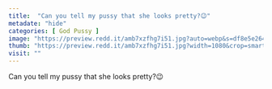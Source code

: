 ```yaml
---
title:  "Can you tell my pussy that she looks pretty?😉"
metadate: "hide"
categories: [ God Pussy ]
image: "https://preview.redd.it/amb7xzfhg7i51.jpg?auto=webp&s=df8e5e264d6894da1a9a32291fc65132eda90e4d"
thumb: "https://preview.redd.it/amb7xzfhg7i51.jpg?width=1080&crop=smart&auto=webp&s=f24942a158ac5411aef5376c2d371ac25933b7ca"
visit: ""
---
```

Can you tell my pussy that she looks pretty?😉
